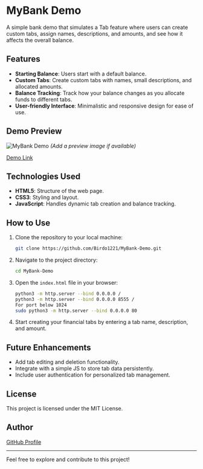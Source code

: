 # MyBank Demo

A simple bank demo that simulates a Tab feature where users can create custom tabs, assign names, descriptions, and amounts, and see how it affects the overall balance.

## Features

- **Starting Balance**: Users start with a default balance.
- **Custom Tabs**: Create custom tabs with names, small descriptions, and allocated amounts.
- **Balance Tracking**: Track how your balance changes as you allocate funds to different tabs.
- **User-friendly Interface**: Minimalistic and responsive design for ease of use.

## Demo Preview

![MyBank Demo](demo-preview.png) *(Add a preview image if available)*

[Demo Link](https://appdemo.birdo.ovh)

## Technologies Used

- **HTML5**: Structure of the web page.
- **CSS3**: Styling and layout.
- **JavaScript**: Handles dynamic tab creation and balance tracking.
  
## How to Use

1. Clone the repository to your local machine:
    ```bash
    git clone https://github.com/Birdo1221/MyBank-Demo.git
    ```

2. Navigate to the project directory:
    ```bash
    cd MyBank-Demo
    ```

3. Open the `index.html` file in your browser:
    ```bash
    python3 -m http.server --bind 0.0.0.0 /
    python3 -m http.server --bind 0.0.0.0 8555 /
    For port below 1024 
    sudo python3 -m http.server --bind 0.0.0.0 80 
    ```

4. Start creating your financial tabs by entering a tab name, description, and amount.

## Future Enhancements

- Add tab editing and deletion functionality.
- Integrate with a simple JS to store tab data persistently.
- Include user authentication for personalized tab management.

## License

This project is licensed under the MIT License.

## Author

[GitHub Profile](https://github.com/Birdo1221)

---

Feel free to explore and contribute to this project!
